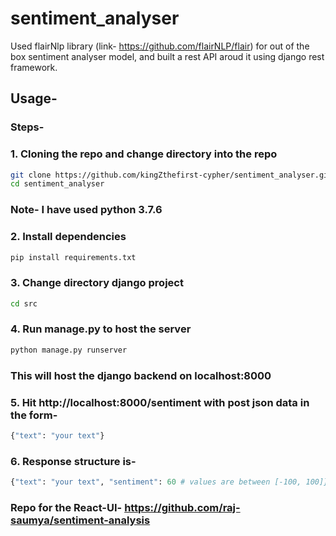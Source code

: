 # sentiment_analyser
Used flairNlp library (link- https://github.com/flairNLP/flair) for out of the box sentiment analyser model, and built a rest API aroud it using django rest framework.
## Usage-

### Steps-
### 1. Cloning the repo and change directory into the repo
``` bash
git clone https://github.com/kingZthefirst-cypher/sentiment_analyser.git
cd sentiment_analyser
```
### Note- I have used python 3.7.6
### 2. Install dependencies
``` bash
pip install requirements.txt
```
### 3. Change directory django project
``` bash
cd src
```
### 4. Run manage.py to host the server
``` bash
python manage.py runserver
```
### This will host the django backend on localhost:8000
### 5. Hit http://localhost:8000/sentiment with post json data in the form-
``` python
{"text": "your text"}
```
### 6. Response structure is-
``` python
{"text": "your text", "sentiment": 60 # values are between [-100, 100]}
```

### Repo for the React-UI- https://github.com/raj-saumya/sentiment-analysis
